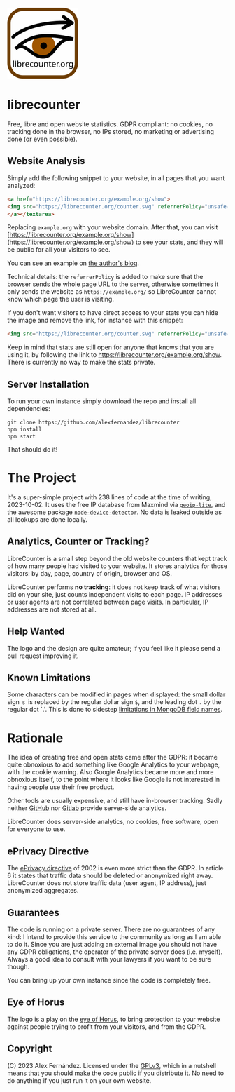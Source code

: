 ![Logo for librecounter](doc/librecounter.svg)

# librecounter

Free, libre and open website statistics.
GDPR compliant: no cookies, no tracking done in the browser,
no IPs stored, no marketing or advertising done (or even possible).

## Website Analysis

Simply add the following snippet to your website,
in all pages that you want analyzed:

```html
<a href="https://librecounter.org/example.org/show">
<img src="https://librecounter.org/counter.svg" referrerPolicy="unsafe-url">
</a></textarea>
```

Replacing `example.org` with your website domain.
After that, you can visit
[https://librecounter.org/example.org/show](https://librecounter.org/example.org/show)
to see your stats,
and they will be public for all your visitors to see.

You can see an example on [the author's blog](https://pinchito.es/).

Technical details: the `referrerPolicy` is added to make sure that the browser sends the whole page URL to the server,
otherwise sometimes it only sends the website as `https://example.org/`
so LibreCounter cannot know which page the user is visiting.

If you don't want visitors to have direct access to your stats
you can hide the image and remove the link,
for instance with this snippet:

```html
<img src="https://librecounter.org/counter.svg" referrerPolicy="unsafe-url" style="display: none">
```

Keep in mind that stats are still open for anyone that knows that you are using it,
by following the link to https://librecounter.org/example.org/show.
There is currently no way to make the stats private.

## Server Installation

To run your own instance simply download the repo and install all dependencies:

```shell
git clone https://github.com/alexfernandez/librecounter
npm install
npm start
```

That should do it!

# The Project

It's a super-simple project with 238 lines of code at the time of writing, 2023-10-02.
It uses the free IP database from Maxmind via
[`geoip-lite`](https://npmjs.com/package/geoip-lite),
and the awesome package [`node-device-detector`](https://www.npmjs.com/package/node-device-detector).
No data is leaked outside as all lookups are done locally.

## Analytics, Counter or Tracking?

LibreCounter is a small step beyond the old website counters
that kept track of how many people had visited to your website.
It stores analytics for those visitors:
by day, page, country of origin, browser and OS.

LibreCounter performs **no tracking**: it does not keep track of what visitors did on your site,
just counts independent visits to each page.
IP addresses or user agents are not correlated between page visits.
In particular, IP addresses are not stored at all.

## Help Wanted

The logo and the design are quite amateur;
if you feel like it please send a pull request improving it.

## Known Limitations

Some characters can be modified in pages when displayed:
the small dollar sign `﹩` is replaced by the regular dollar sign `$`,
and the leading dot `․` by the regular dot `.'.
This is done to sidestep
[limitations in MongoDB field names](https://stackoverflow.com/questions/12397118/mongodb-dot-in-key-name).

# Rationale

The idea of creating free and open stats came after the GDPR:
it became quite obnoxious to add something like Google Analytics to your webpage,
with the cookie warning.
Also Google Analytics became more and more obnoxious itself,
to the point where it looks like Google is not interested in having people use their free product.

Other tools are usually expensive,
and still have in-browser tracking.
Sadly neither [GitHub](https://github.com/orgs/community/discussions/31474)
nor [Gitlab](https://gitlab.com/gitlab-org/gitlab-pages/-/issues/189)
provide server-side analytics.

LibreCounter does server-side analytics,
no cookies, free software, open for everyone to use.

## ePrivacy Directive

The [ePrivacy directive](https://eur-lex.europa.eu/legal-content/EN/TXT/HTML/?uri=CELEX%3A32002L0058)
of 2002 is even more strict than the GDPR.
In article 6 it states that traffic data should be deleted or anonymized right away.
LibreCounter does not store traffic data (user agent, IP address),
just anonymized aggregates.

## Guarantees

The code is running on a private server.
There are no guarantees of any kind:
I intend to provide this service to the community as long as I am able to do it.
Since you are just adding an external image you should not have any GDPR obligations,
the operator of the private server does (i.e. myself).
Always a good idea to consult with your lawyers if you want to be sure though.

You can bring up your own instance since the code is completely free.

## Eye of Horus

The logo is a play on the [eye of Horus](https://en.wikipedia.org/wiki/Eye_of_Horus),
to bring protection to your website against people trying to profit from your visitors,
and from the GDPR.

## Copyright

(C) 2023 Alex Fernández.
Licensed under the [GPLv3](https://www.gnu.org/licenses/gpl-3.0.en.html),
which in a nutshell means that you should make the code public if you distribute it.
No need to do anything if you just run it on your own website.

